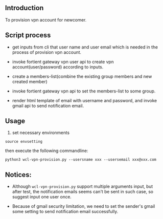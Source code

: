## Introduction

To provision vpn account for newcomer.


## Script process

- get inputs from cli that user name and user email which is needed in the process of provision vpn account.
- invoke fortient gateway vpn user api to create vpn account(user/password) according to inputs.
- create a members-list(combine the existing group members and new created member)
- invoke fortient gateway vpn api to set the members-list to some group.

- render html template of email with username and password, and invoke gmail api to send notification email.

## Usage

1. set necessary environments

```
source envsetting
```
then execute the following commandline:

`python3 wcl-vpn-provision.py --usersname xxx --usersemail xxx@xxx.com`

## Notices:

- Although `wcl-vpn-provision.py` support multiple arguments input, but after test, the notification emails seems can't be sent in such case, so suggest input one user once.

- Because of gmail security limitation, we need to set the sender's gmail some setting to send notification email successfully.